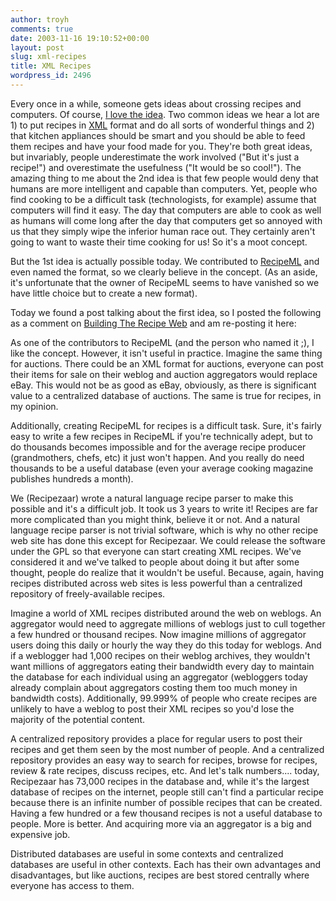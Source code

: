 ```yaml
---
author: troyh
comments: true
date: 2003-11-16 19:10:52+00:00
layout: post
slug: xml-recipes
title: XML Recipes
wordpress_id: 2496
---
```


Every once in a while, someone gets ideas about crossing recipes and computers. Of course, [I love the idea](http://recipezaar.com). Two common ideas we hear a lot are 1) to put recipes in [XML](http://www.webopedia.com/TERM/X/XML.html) format and do all sorts of wonderful things and 2) that kitchen appliances should be smart and you should be able to feed them recipes and have your food made for you. They're both great ideas, but invariably, people underestimate the work involved ("But it's just a recipe!") and overestimate the usefulness ("It would be so cool!"). The amazing thing to me about the 2nd idea is that few people would deny that humans are more intelligent and capable than computers. Yet, people who find cooking to be a difficult task (technologists, for example) assume that computers will find it easy. The day that computers are able to cook as well as humans will come long after the day that computers get so annoyed with us that they simply wipe the inferior human race out. They certainly aren't going to want to waste their time cooking for us! So it's a moot concept.

But the 1st idea is actually possible today. We contributed to [RecipeML](http://www.formatdata.com/recipeml/) and even named the format, so we clearly believe in the concept. (As an aside, it's unfortunate that the owner of RecipeML seems to have vanished so we have little choice but to create a new format).

Today we found a post talking about the first idea, so I posted the following as a comment on [Building The Recipe Web](http://www.decafbad.com/blog/tech/the_recipe_web.html) and am re-posting it here:

As one of the contributors to RecipeML (and the person who named it ;), I like the concept. However, it isn't useful in practice. Imagine the same thing for auctions. There could be an XML format for auctions, everyone can post their items for sale on their weblog and auction aggregators would replace eBay. This would not be as good as eBay, obviously, as there is significant value to a centralized database of auctions. The same is true for recipes, in my opinion.
<!-- more -->
Additionally, creating RecipeML for recipes is a difficult task. Sure, it's fairly easy to write a few recipes in RecipeML if you're technically adept, but to do thousands becomes impossible and for the average recipe producer (grandmothers, chefs, etc) it just won't happen. And you really do need thousands to be a useful database (even your average cooking magazine publishes hundreds a month).

We (Recipezaar) wrote a natural language recipe parser to make this possible and it's a difficult job. It took us 3 years to write it! Recipes are far more complicated than you might think, believe it or not. And a natural language recipe parser is not trivial software, which is why no other recipe web site has done this except for Recipezaar. We could release the software under the GPL so that everyone can start creating XML recipes. We've considered it and we've talked to people about doing it but after some thought, people do realize that it wouldn't be useful. Because, again, having recipes distributed across web sites is less powerful than a centralized repository of freely-available recipes.

Imagine a world of XML recipes distributed around the web on weblogs. An aggregator would need to aggregate millions of weblogs just to cull together a few hundred or thousand recipes. Now imagine millions of aggregator users doing this daily or hourly the way they do this today for weblogs. And if a weblogger had 1,000 recipes on their weblog archives, they wouldn't want millions of aggregators eating their bandwidth every day to maintain the database for each individual using an aggregator (webloggers today already complain about aggregators costing them too much money in bandwidth costs). Additionally, 99.999% of people who create recipes are unlikely to have a weblog to post their XML recipes so you'd lose the majority of the potential content.

A centralized repository provides a place for regular users to post their recipes and get them seen by the most number of people. And a centralized repository provides an easy way to search for recipes, browse for recipes, review & rate recipes, discuss recipes, etc. And let's talk numbers.... today, Recipezaar has 73,000 recipes in the database and, while it's the largest database of recipes on the internet, people still can't find a particular recipe because there is an infinite number of possible recipes that can be created. Having a few hundred or a few thousand recipes is not a useful database to people. More is better. And acquiring more via an aggregator is a big and expensive job.

Distributed databases are useful in some contexts and centralized databases are useful in other contexts. Each has their own advantages and disadvantages, but like auctions, recipes are best stored centrally where everyone has access to them.
